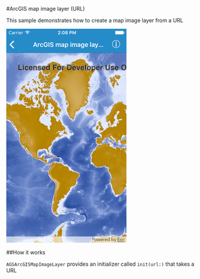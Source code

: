#ArcGIS map image layer (URL)

This sample demonstrates how to create a map image layer from a URL

![](image1.png)

##How it works

`AGSArcGISMapImageLayer` provides an initializer called `init(url:)` that takes a URL



